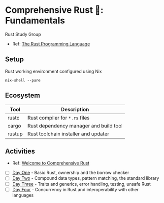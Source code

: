 # Comprehensive Rust 🦀: Fundamentals

Rust Study Group
* Ref: [The Rust Programming Language](https://doc.rust-lang.org/stable/book/)

## Setup
Rust working environment configured using Nix
```
nix-shell --pure
```


## Ecosystem

| Tool | Description |
|------|-------------|
| rustc | Rust compiler for `*.rs` files |
| cargo | Rust dependency manager and build tool |
| rustup | Rust toolchain installer and updater |


## Activities

* Ref: [Welcome to Comprehensive Rust](https://google.github.io/comprehensive-rust/index.html)


- [ ] [Day One](https://github.com/rosera/rust-study-group/blob/main/day_one.md) - Basic Rust, ownership and the borrow checker
- [ ] [Day Two](TBC) - Compound data types, pattern matching, the standard library
- [ ] [Day Three](TBC) - Traits and generics, error handling, testing, unsafe Rust
- [ ] [Day Four](TBC) - Concurrency in Rust and interoperability with other languages
